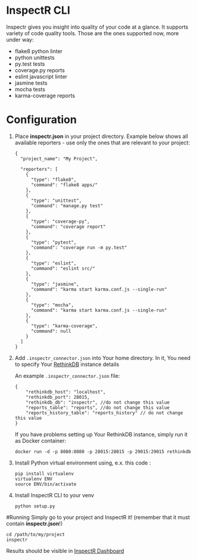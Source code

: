 # InspectR CLI

Inspectr gives you insight into quality of your code at a glance. It supports variety of
code quality tools. Those are the ones supported now, more under way:

* flake8 python linter
* python unittests
* py.test tests
* coverage.py reports
* eslint javascript linter
* jasmine tests
* mocha tests
* karma-coverage reports

# Configuration

1. Place **inspectr.json** in your project directory. Example below shows all available reporters - use only the ones that are relevant to your project:

    ```
    {
      "project_name": "My Project",
    
      "reporters": [
        {
          "type": "flake8",
          "command": "flake8 apps/"
        },
        {
          "type": "unittest",
          "command": "manage.py test"
        },
        {
          "type": "coverage-py",
          "command": "coverage report"
        },
        {
          "type": "pytest",
          "command": "coverage run -m py.test"
        },
        {
          "type": "eslint",
          "command": "eslint src/"
        },
        {
          "type": "jasmine",
          "command": "karma start karma.conf.js --single-run"
        },
        {
          "type": "mocha",
          "command": "karma start karma.conf.js --single-run"
        },
        {
          "type": "karma-coverage",
          "command": null
        }
      ]
    }
    ```

2. Add `.inspectr_connector.json` into Your home directory. In it, You need to specify Your [RethinkDB][rethink] instance details

    An example `.inspectr_connector.json` file:

    ```
    {
        "rethinkdb_host": "localhost",
        "rethinkdb_port": 28015,
        "rethinkdb_db": "inspectr", //do not change this value
        "reports_table": "reports", //do not change this value
        "reports_history_table": "reports_history" // do not change this value
    }
    ```

    If you have problems setting up Your RethinkDB instance, simply run it as Docker container: 

    ```
    docker run -d -p 8080:8080 -p 28015:28015 -p 29015:29015 rethinkdb
    ```

3. Install Python virtual environment using, e.x. this code : 

    ```
    pip install virtualenv
    virtualenv ENV
    source ENV/bin/activate
    ```

4. Install InspectR CLI to your venv 
    ```
    python setup.py
    ```

#Running
Simply go to your project and InspectR it! (remember that it must contain **inspectr.json**!)

```
cd /path/to/my/project
inspectr
```

Results should be visible in [InspectR Dashboard][dashboard]



[rethink]:https://www.rethinkdb.com/
[dashboard]:https://git.teonite.net/inspectr/inspectr-dashboard